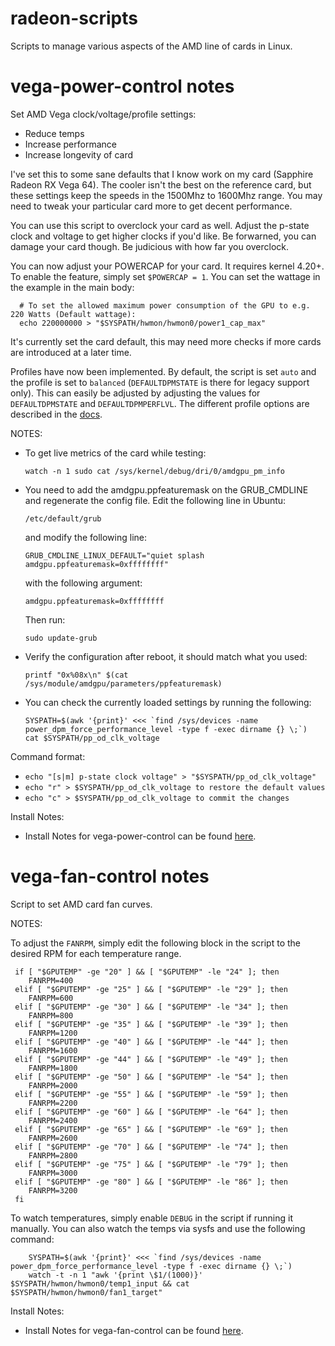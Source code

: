 # radeon-scripts
Scripts to manage various aspects of the AMD line of cards in Linux.

# vega-power-control notes

Set AMD Vega clock/voltage/profile settings:

  * Reduce temps
  * Increase performance
  * Increase longevity of card

  I've set this to some sane defaults that I know work on my card
  (Sapphire Radeon RX Vega 64). The cooler isn't the best on the
  reference card, but these settings keep the speeds in the 1500Mhz
  to 1600Mhz range. You may need to tweak your particular card more
  to get decent performance.

  You can use this script to overclock your card as well. Adjust
  the p-state clock and voltage to get higher clocks if you'd like.
  Be forwarned, you can damage your card though. Be judicious with
  how far you overclock.
  
  You can now adjust your POWERCAP for your card. It requires kernel
  4.20+. To enable the feature, simply set `$POWERCAP = 1`. You can
  set the wattage in the example in the main body:
  
      # To set the allowed maximum power consumption of the GPU to e.g. 220 Watts (Default wattage):
      echo 220000000 > "$SYSPATH/hwmon/hwmon0/power1_cap_max"
  
  It's currently set the card default, this may need more checks if
  more cards are introduced at a later time.

  Profiles have now been implemented. By default, the script is set
  `auto` and the profile is set to `balanced` (`DEFAULTDPMSTATE` is there for legacy
  support only). This can easily be adjusted by adjusting the values for `DEFAULTDPMSTATE`
  and `DEFAULTDPMPERFLVL`. The different profile options are described in the [docs](https://dri.freedesktop.org/docs/drm/gpu/amdgpu.html#gpu-power-thermal-controls-and-monitoring).

 NOTES:

  * To get live metrics of the card while testing:

    `watch -n 1 sudo cat /sys/kernel/debug/dri/0/amdgpu_pm_info`

  * You need to add the amdgpu.ppfeaturemask on the GRUB_CMDLINE
    and regenerate the config file. Edit the following line in
    Ubuntu:
    
      `/etc/default/grub`
    
    and modify the following line:
    
      `GRUB_CMDLINE_LINUX_DEFAULT="quiet splash amdgpu.ppfeaturemask=0xffffffff"`
      
    with the following argument:
  
      `amdgpu.ppfeaturemask=0xffffffff`
    
    Then run:
    
      `sudo update-grub`

  * Verify the configuration after reboot, it should match what you used:

    `printf "0x%08x\n" $(cat /sys/module/amdgpu/parameters/ppfeaturemask)`

  * You can check the currently loaded settings by running the following:

        SYSPATH=$(awk '{print}' <<< `find /sys/devices -name power_dpm_force_performance_level -type f -exec dirname {} \;`)
        cat $SYSPATH/pp_od_clk_voltage
 
 Command format:

  * `echo "[s|m] p-state clock voltage" > "$SYSPATH/pp_od_clk_voltage"`
  * `echo "r" > $SYSPATH/pp_od_clk_voltage to restore the default values`
  * `echo "c" > $SYSPATH/pp_od_clk_voltage to commit the changes`

 Install Notes:
 
  * Install Notes for vega-power-control can be found [here](https://github.com/dasunsrule32/radeon-scripts/blob/master/systemd/INSTALL-vega-power-control.md).

# vega-fan-control notes

Script to set AMD card fan curves.

NOTES:

  To adjust the `FANRPM`, simply edit the following block in the script to the
  desired RPM for each temperature range.
  
     if [ "$GPUTEMP" -ge "20" ] && [ "$GPUTEMP" -le "24" ]; then
        FANRPM=400
     elif [ "$GPUTEMP" -ge "25" ] && [ "$GPUTEMP" -le "29" ]; then
        FANRPM=600
     elif [ "$GPUTEMP" -ge "30" ] && [ "$GPUTEMP" -le "34" ]; then
        FANRPM=800
     elif [ "$GPUTEMP" -ge "35" ] && [ "$GPUTEMP" -le "39" ]; then
        FANRPM=1200
     elif [ "$GPUTEMP" -ge "40" ] && [ "$GPUTEMP" -le "44" ]; then
        FANRPM=1600
     elif [ "$GPUTEMP" -ge "44" ] && [ "$GPUTEMP" -le "49" ]; then
        FANRPM=1800
     elif [ "$GPUTEMP" -ge "50" ] && [ "$GPUTEMP" -le "54" ]; then
        FANRPM=2000
     elif [ "$GPUTEMP" -ge "55" ] && [ "$GPUTEMP" -le "59" ]; then
        FANRPM=2200
     elif [ "$GPUTEMP" -ge "60" ] && [ "$GPUTEMP" -le "64" ]; then
        FANRPM=2400
     elif [ "$GPUTEMP" -ge "65" ] && [ "$GPUTEMP" -le "69" ]; then
        FANRPM=2600
     elif [ "$GPUTEMP" -ge "70" ] && [ "$GPUTEMP" -le "74" ]; then
        FANRPM=2800
     elif [ "$GPUTEMP" -ge "75" ] && [ "$GPUTEMP" -le "79" ]; then
        FANRPM=3000
     elif [ "$GPUTEMP" -ge "80" ] && [ "$GPUTEMP" -le "86" ]; then
        FANRPM=3200
     fi
  
  To watch temperatures, simply enable `DEBUG` in the script if running it manually.
  You can also watch the temps via sysfs and use the following command:
  
        SYSPATH=$(awk '{print}' <<< `find /sys/devices -name power_dpm_force_performance_level -type f -exec dirname {} \;`)
        watch -t -n 1 "awk '{print \$1/(1000)}' $SYSPATH/hwmon/hwmon0/temp1_input && cat $SYSPATH/hwmon/hwmon0/fan1_target"

Install Notes:

  * Install Notes for vega-fan-control can be found [here](https://github.com/dasunsrule32/radeon-scripts/blob/master/systemd/INSTALL-vega-fan-control.md).
